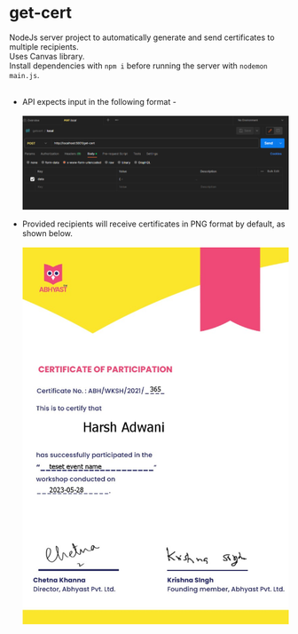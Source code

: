 # get-cert
NodeJs server project to automatically generate and send certificates to multiple recipients.  <br>Uses Canvas library.  <br>Install dependencies with `npm i` before running the server with `nodemon main.js`. <br><br>

- API expects input in the following format -  <br><br>
![Alt text](image.png)

- Provided recipients will receive certificates in PNG format by default, as shown below. <br><br>
![Alt text](test0.png)
